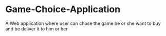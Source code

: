 # Game-Choice-Application
 A Web application where user can chose the game he or she want to buy and be deliver it to him or her 
